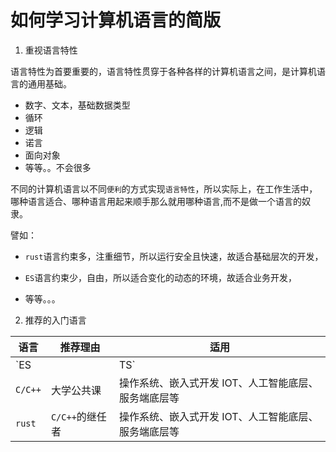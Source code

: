 # 如何学习计算机语言的简版

1. 重视语言特性

语言特性为首要重要的，语言特性贯穿于各种各样的计算机语言之间，是计算机语言的通用基础。

- 数字、文本，基础数据类型
- 循环
- 逻辑
- 诺言
- 面向对象
- 等等。。不会很多

不同的计算机语言以不同`便利`的方式实现`语言特性`，所以实际上，在工作生活中，哪种语言适合、哪种语言用起来顺手那么就用哪种语言,而不是做一个语言的奴隶。

譬如：

- `rust`语言约束多，注重细节，所以运行安全且快速，故适合基础层次的开发，

- `ES`语言约束少，自由，所以适合变化的动态的环境，故适合业务开发，

- 等等。。。

2. 推荐的入门语言

| 语言     | 推荐理由                   | 适用                                                 |
| -------- | -------------------------- | ---------------------------------------------------- |
| `ES||TS` | 简单便捷自由，适合业务开发 | 业务、小程序、服务端、人工智能等                     |
| `C/C++`  | 大学公共课                 | 操作系统、嵌入式开发 IOT、人工智能底层、服务端底层等 |
| `rust`   | `C/C++`的继任者            | 操作系统、嵌入式开发 IOT、人工智能底层、服务端底层等 |
